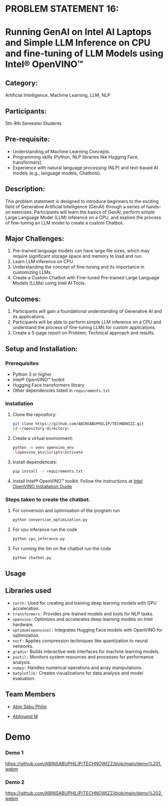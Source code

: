 # PROBLEM STATEMENT 16:
# Running GenAI on Intel AI Laptops and Simple LLM Inference on CPU and fine-tuning of LLM Models using Intel® OpenVINO™
## Category:
Artificial Intelligence, Machine Learning, LLM, NLP
## Participants:
5th-8th Semester Students
## Pre-requisite:
- Understanding of Machine Learning Concepts.
- Programming skills (Python, NLP libraries like Hugging Face, transformers).
- Experience with natural language processing (NLP) and text-based AI models (e.g., language models, Chatbots).
## Description:
This problem statement is designed to introduce beginners to the exciting field of Generative Artificial Intelligence (GenAI) through a series of hands-on exercises. Participants will learn the basics of GenAI, perform simple Large Language Model (LLM) inference on a CPU, and explore the process of fine-tuning an LLM model to create a custom Chatbot.
## Major Challenges:
1. Pre-trained language models can have large file sizes, which may require significant storage space and memory to load and run.
2. Learn LLM inference on CPU.
3. Understanding the concept of fine-tuning and its importance in customizing LLMs.
4. Create a Custom Chatbot with Fine-tuned Pre-trained Large Language Models (LLMs) using Intel AI Tools.

## Outcomes:
1. Participants will gain a foundational understanding of Generative AI and its applications.
2. Participants will be able to perform simple LLM inference on a CPU and understand the process of fine-tuning LLMs for custom applications.
3. Create a 5-page report on Problem, Technical approach and results.

## Setup and Installation:

### Prerequisites

- Python 3 or higher
- Intel® OpenVINO™ toolkit
- Hugging Face transformers library
- Other dependencies listed in `requirements.txt`

### Installation

1. Clone the repository:
    ```sh
    git clone https://github.com/ABINSABUPHILIP/TECHNOWIZZ.git
    cd <repository-directory>
    ```

2. Create a virtual environment:
    ```sh
    python -m venv openvino_env
    .\openvino_env\Scripts\Activate
    ```

3. Install dependencies:
    ```sh
    pip install -r requirements.txt
    ```

4. Install Intel® OpenVINO™ toolkit:
    Follow the instructions at [Intel OpenVINO Installation Guide](https://docs.openvino.ai/latest/openvino_docs_install_guides_installing_openvino.html)

### Steps taken to create the chatbot.
1. For conversion and optimisation of the program run 
   ```sh
   python conversion_optimization.py
   ```

2. For cpu inferance run the code
    ```sh
    python cpu_inferance.py
    ```
3. For running the llm on the chatbot run the code
    ```sh
    python chatbot.py
    ```




## Usage

## Libraries used 
- `torch:` Used for creating and training deep learning models with GPU acceleration.
- `transformers:` Provides pre-trained models and tools for NLP tasks.
- `openvino:` Optimizes and accelerates deep learning models on Intel hardware.
- `optimum[openvino]:` Integrates Hugging Face models with OpenVINO for optimization.
- `nncf:` Applies compression techniques like quantization to neural networks.
- `gradio:` Builds interactive web interfaces for machine learning models.
- `psutil:` Monitors system resources and processes for performance analysis.
- `numpy:` Handles numerical operations and array manipulations.
- `matplotlib:` Creates visualizations for data analysis and model evaluation.
## Team Members

-   [Abin Sabu Philip](https://github.com/ABINSABUPHILIP)

-   [Abhinand M](https://github.com/aiswaryarahull)
# Demo
### Demo 1
https://github.com/ABINSABUPHILIP/TECHNOWIZZ/blob/main/demo%201.webm
### Demo 2
https://github.com/ABINSABUPHILIP/TECHNOWIZZ/blob/main/demo%202.webm
